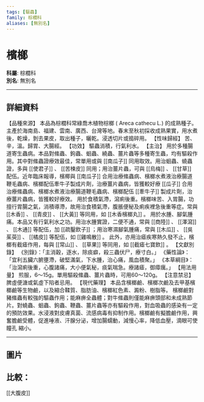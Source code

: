 ```yaml
---
tags: [驅蟲]
family: 棕櫚科
aliases: [無別名]
---
```


# 檳榔

**科屬**: 棕櫚科  
**別名**: 無別名  

---

## 詳細資料
【品種來源】
本品為棕櫚科常綠喬木植物棕榔 (
Areca cathecu
L.) 的成熟種子。主產於海南島、福建、雲南、廣西、台灣等地。春末至秋初採收成熟果實，用水煮後，乾燥，剝去果皮，取出種子，曬乾。浸透切片或搗碎用。
【性味歸經】
苦、辛，溫。歸胃、大腸經。
【功效】
驅蟲消積，行氣利水。
【主治】
用於多種腸道寄生蟲病。本品對絛蟲、鉤蟲、蛔蟲、繞蟲、薑片蟲等多種寄生蟲，均有驅殺作用。其中對絛蟲證療效最佳，常單用或與 [[南瓜子]] 同用取效。用治蛔蟲、蟯蟲證，多與 [[使君子]] 、 [[苦楝皮]] 同用；用治薑片蟲，可與 [[烏梅]] 、 [[甘草]] 配伍。近年臨床報導，檳椰與 [[南瓜子]] 合用治療絛蟲病、檳榔水煮液治療腸道鞭毛蟲病、檳榔配伍牽牛子製成片劑，治療薑片蟲病，皆獲較好療 [[瓜子]] 合用治療絛蟲病、檳榔水煮液治療腸道鞭毛蟲病、檳榔配伍 [[牽牛子]] 製成片劑，治療薑片蟲病，皆獲較好療效。
用於食積氣滯，瀉痢後重。檳榔味苦、入胃腸，功擅行胃腸之氣，消積導滯，故用治食積氣滯，腹脹便秘及痢疾裡急後重等症。常與 [[木香]] 、 [[青皮]] 、 [[大黃]] 等同用，如 [[木香檳榔丸]] 。
用於水腫、腳氣腫痛。本品又有行氣利水之功。用治水腫實證，二便不通，常與 [[商陸]] 、 [[澤瀉]] 、 [[木通]] 等配伍，加 [[疏鑿飲子]] ；用治寒濕腳氣腫痛，常與 [[木瓜]] 、 [[吳茱萸]] 、 [[橘皮]] 等配伍，如 [[雞鳴散]] 。
此外，亦用治瘧疾寒熱久發不止，檳榔有截瘧作用，每與 [[常山]] 、 [[草果]] 等同用，如 [[截瘧七寶飲]] 。
【文獻別錄】
《別錄》：「主消穀，逐水，除痰癖，殺三蟲伏尸，療寸白。」
《藥性論》：「宜利五臟六腑壅滯，破堅滿氣，下水腫，治心痛，風血積聚。」
《本草綱目》：「治瀉痢後重，心腹諸痛，大小便氣秘，痰氣喘急。療諸瘧，御瘴癘。」
【用法用量】
煎服，6～15g。單用驅殺絛蟲、薑片蟲時，可用60～120g。
【注意禁忌】
脾虛便溏或氣虛下陷者忌用。
【現代藥理】
本品含檳榔鹼、檳榔次鹼及去甲基檳榔鹼等生物鹼，以及縮合鞣質、脂肪油、檳榔紅色素、澱粉、樹脂等。
檳榔鹼對豬絛蟲有較強的驅蟲作用；能麻痹全蟲體；對牛絛蟲則僅能麻痹頭部和未成熟節片。對蟯蟲、蛔蟲、鉤蟲、鞭蟲、薑片蟲等亦有驅殺作用，對血吸蟲的感染有一定的預防效果。水浸液對皮膚真菌、流感病毒有抑制作用。檳榔鹼有擬膽鹼作用，興奮膽鹼受體，促進唾液、汗腺分泌，增加腸蠕動，減慢心率，降低血壓，滴眼可使瞳孔 縮小。

---

## 圖片
## 比較：
[[大腹皮]]
